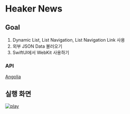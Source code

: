 # Heaker News

## Goal
1. Dynamic List, List Navigation, List Navigation Link 사용
2. 외부 JSON Data 불러오기
3. SwiftUI에서 WebKit 사용하기

### API
[Angolia](https://hn.algolia.com/api)


## 실행 화면
[![play](http://img.youtube.com/vi/Xk47kP7iIpM/0.jpg)](https://www.youtube.com/watch?v=Xk47kP7iIpM?t=0s)

